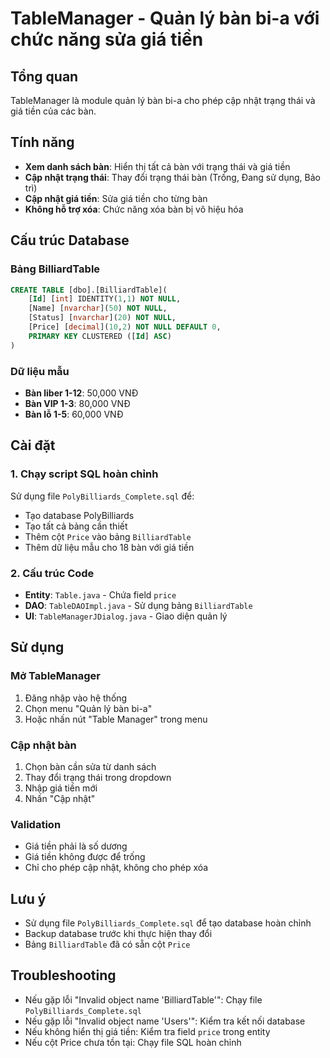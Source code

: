 # TableManager - Quản lý bàn bi-a với chức năng sửa giá tiền

## Tổng quan
TableManager là module quản lý bàn bi-a cho phép cập nhật trạng thái và giá tiền của các bàn.

## Tính năng
- **Xem danh sách bàn**: Hiển thị tất cả bàn với trạng thái và giá tiền
- **Cập nhật trạng thái**: Thay đổi trạng thái bàn (Trống, Đang sử dụng, Bảo trì)
- **Cập nhật giá tiền**: Sửa giá tiền cho từng bàn
- **Không hỗ trợ xóa**: Chức năng xóa bàn bị vô hiệu hóa

## Cấu trúc Database

### Bảng BilliardTable
```sql
CREATE TABLE [dbo].[BilliardTable](
    [Id] [int] IDENTITY(1,1) NOT NULL,
    [Name] [nvarchar](50) NOT NULL,
    [Status] [nvarchar](20) NOT NULL,
    [Price] [decimal](10,2) NOT NULL DEFAULT 0,
    PRIMARY KEY CLUSTERED ([Id] ASC)
)
```

### Dữ liệu mẫu
- **Bàn liber 1-12**: 50,000 VNĐ
- **Bàn VIP 1-3**: 80,000 VNĐ  
- **Bàn lỗ 1-5**: 60,000 VNĐ

## Cài đặt

### 1. Chạy script SQL hoàn chỉnh
Sử dụng file `PolyBilliards_Complete.sql` để:
- Tạo database PolyBilliards
- Tạo tất cả bảng cần thiết
- Thêm cột `Price` vào bảng `BilliardTable`
- Thêm dữ liệu mẫu cho 18 bàn với giá tiền

### 2. Cấu trúc Code
- **Entity**: `Table.java` - Chứa field `price`
- **DAO**: `TableDAOImpl.java` - Sử dụng bảng `BilliardTable`
- **UI**: `TableManagerJDialog.java` - Giao diện quản lý

## Sử dụng

### Mở TableManager
1. Đăng nhập vào hệ thống
2. Chọn menu "Quản lý bàn bi-a"
3. Hoặc nhấn nút "Table Manager" trong menu

### Cập nhật bàn
1. Chọn bàn cần sửa từ danh sách
2. Thay đổi trạng thái trong dropdown
3. Nhập giá tiền mới
4. Nhấn "Cập nhật"

### Validation
- Giá tiền phải là số dương
- Giá tiền không được để trống
- Chỉ cho phép cập nhật, không cho phép xóa

## Lưu ý
- Sử dụng file `PolyBilliards_Complete.sql` để tạo database hoàn chỉnh
- Backup database trước khi thực hiện thay đổi
- Bảng `BilliardTable` đã có sẵn cột `Price`

## Troubleshooting
- Nếu gặp lỗi "Invalid object name 'BilliardTable'": Chạy file `PolyBilliards_Complete.sql`
- Nếu gặp lỗi "Invalid object name 'Users'": Kiểm tra kết nối database
- Nếu không hiển thị giá tiền: Kiểm tra field `price` trong entity
- Nếu cột Price chưa tồn tại: Chạy file SQL hoàn chỉnh 
